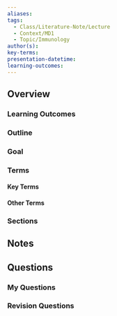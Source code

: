 ```yaml
---
aliases: 
tags:
  - Class/Literature-Note/Lecture
  - Context/MD1
  - Topic/Immunology
author(s): 
key-terms: 
presentation-datetime: 
learning-outcomes:
---
```



## Overview
### Learning Outcomes

### Outline

### Goal

### Terms
#### Key Terms

#### Other Terms

### Sections


## Notes


## Questions

### My Questions
### Revision Questions




